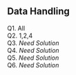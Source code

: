 ## Data Handling
Q1. All <br>
Q2. 1,2,4 <br>
Q3. *Need Solution* <br>
Q4. *Need Solution* <br>
Q5. *Need Solution* <br>
Q6. *Need Solution* <br>
